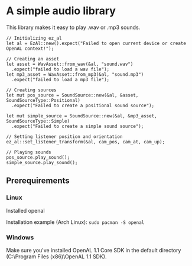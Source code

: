 # A simple audio library

This library makes it easy to play .wav or .mp3 sounds.

    // Initializing ez_al
    let al = EzAl::new().expect("Failed to open current device or create OpenAL context!");
    
    // Creating an asset
    let asset = WavAsset::from_wav(&al, "sound.wav")
      .expect("failed to load a wav file");
    let mp3_asset = WavAsset::from_mp3(&al, "sound.mp3")
      .expect("failed to load a mp3 file");
        
    // Creating sources
    let mut pos_source = SoundSource::new(&al, &asset, SoundSourceType::Positional)
      .expect("Failed to create a positional sound source");
        
    let mut simple_source = SoundSource::new(&al, &mp3_asset, SoundSourceType::Simple)
      .expect("Failed to create a simple sound source");

    // Setting listener position and orientation
    ez_al::set_listener_transform(&al, cam_pos, cam_at, cam_up);

    // Playing sounds
    pos_source.play_sound();
    simple_source.play_sound();

## Prerequirements

### Linux

Installed openal

Installation example (Arch Linux): `sudo pacman -S openal`

### Windows

Make sure you've installed OpenAL 1.1 Core SDK in the default directory (C:\Program Files (x86)\OpenAL 1.1 SDK).
